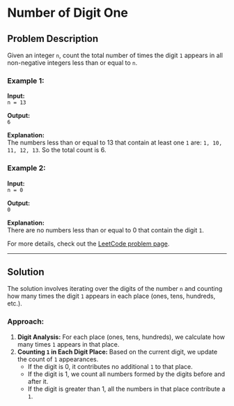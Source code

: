 # Number of Digit One

## Problem Description

Given an integer `n`, count the total number of times the digit `1` appears in all non-negative integers less than or equal to `n`.

### Example 1:
**Input:**  
`n = 13`

**Output:**  
`6`

**Explanation:**  
The numbers less than or equal to 13 that contain at least one `1` are: `1, 10, 11, 12, 13`. So the total count is 6.

### Example 2:
**Input:**  
`n = 0`

**Output:**  
`0`

**Explanation:**  
There are no numbers less than or equal to 0 that contain the digit `1`.

For more details, check out the [LeetCode problem page](https://leetcode.com/problems/number-of-digit-one/).

---

## Solution

The solution involves iterating over the digits of the number `n` and counting how many times the digit `1` appears in each place (ones, tens, hundreds, etc.).

### Approach:

1. **Digit Analysis:** For each place (ones, tens, hundreds), we calculate how many times `1` appears in that place.
2. **Counting `1` in Each Digit Place:** Based on the current digit, we update the count of `1` appearances.
   - If the digit is 0, it contributes no additional `1` to that place.
   - If the digit is 1, we count all numbers formed by the digits before and after it.
   - If the digit is greater than 1, all the numbers in that place contribute a `1`.
